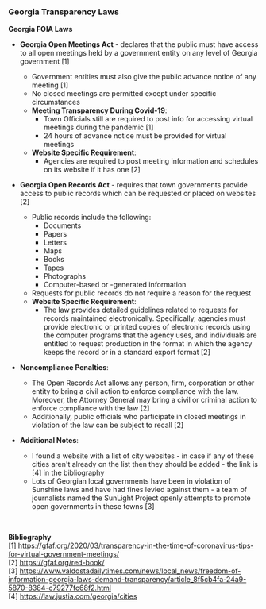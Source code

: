 ### Georgia Transparency Laws

**Georgia FOIA Laws**

- **Georgia Open Meetings Act** - declares that the public must have access to all open meetings held by a government entity on any level of Georgia government [1]
	-  Government entities must also give the public advance notice of any meeting [1]
	-  No closed meetings are permitted except under specific circumstances
	- **Meeting Transparency During Covid-19**:
		- Town Officials still are required to post info for accessing virtual meetings during the pandemic [1]
		- 24 hours of advance notice must be provided for virtual meetings
	- **Website Specific Requirement**:
		- Agencies are required to post meeting information and schedules on its website if it has one [2]
- **Georgia Open Records Act** - requires that town governments provide access to public records which can be requested or placed on websites [2]
	- Public records include the following:
		- Documents
		- Papers
		- Letters
		- Maps
		- Books
		- Tapes
		- Photographs
		- Computer-based or -generated information
	- Requests for public records do not require a reason for the request
	- **Website Specific Requirement**:
		- The law provides detailed guidelines related to requests for records maintained electronically. Specifically, agencies must provide electronic or printed copies of electronic records using the computer programs that the agency uses, and individuals are entitled to request production in the format in which the agency keeps the record or in a standard export format [2]

- **Noncompliance Penalties**:
	- The Open Records Act allows any person, firm, corporation or other entity to bring a civil action to enforce compliance with the law. Moreover, the Attorney General may bring a civil or criminal action to enforce compliance with the law [2]
	- Additionally, public officials who participate in closed meetings in violation of the law can be subject to recall [2]
- **Additional Notes**:
	- I found a website with a list of city websites - in case if any of these cities aren't already on the list then they should be added - the link is [4] in the bibliography
	- Lots of Georgian local governments have been in violation of Sunshine laws and have had fines levied against them - a team of journalists named the SunLight Project openly attempts to promote open governments in these towns [3]
</br>

**Bibliography** </br>
[1] https://gfaf.org/2020/03/transparency-in-the-time-of-coronavirus-tips-for-virtual-government-meetings/ </br>
[2] https://gfaf.org/red-book/ </br>
[3] https://www.valdostadailytimes.com/news/local_news/freedom-of-information-georgia-laws-demand-transparency/article_8f5cb4fa-24a9-5870-8384-c79277fc68f2.html </br>
[4] https://law.justia.com/georgia/cities </br>